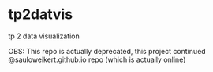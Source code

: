 # tp2datvis
tp 2 data visualization

OBS: This repo is actually deprecated, this project continued @sauloweikert.github.io repo (which is actually online)
